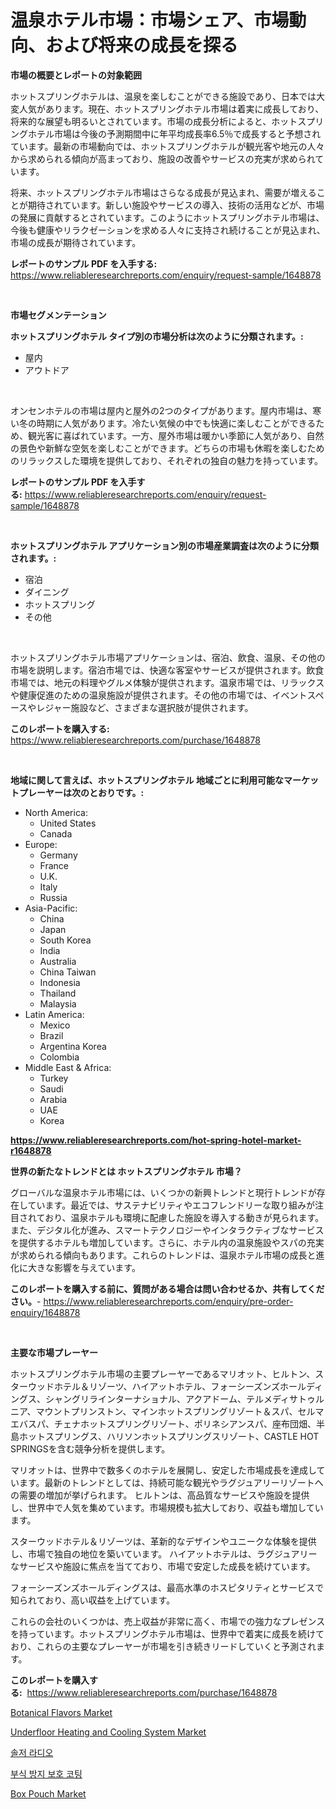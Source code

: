 <p><h1>温泉ホテル市場：市場シェア、市場動向、および将来の成長を探る</h1></p><p><strong>市場の概要とレポートの対象範囲</strong></p>
<p><p>ホットスプリングホテルは、温泉を楽しむことができる施設であり、日本では大変人気があります。現在、ホットスプリングホテル市場は着実に成長しており、将来的な展望も明るいとされています。市場の成長分析によると、ホットスプリングホテル市場は今後の予測期間中に年平均成長率6.5％で成長すると予想されています。最新の市場動向では、ホットスプリングホテルが観光客や地元の人々から求められる傾向が高まっており、施設の改善やサービスの充実が求められています。</p><p>将来、ホットスプリングホテル市場はさらなる成長が見込まれ、需要が増えることが期待されています。新しい施設やサービスの導入、技術の活用などが、市場の発展に貢献するとされています。このようにホットスプリングホテル市場は、今後も健康やリラクゼーションを求める人々に支持され続けることが見込まれ、市場の成長が期待されています。</p></p>
<p><strong>レポートのサンプル PDF を入手する:</strong> <a href="https://www.reliableresearchreports.com/enquiry/request-sample/1648878">https://www.reliableresearchreports.com/enquiry/request-sample/1648878</a></p>
<p>&nbsp;</p>
<p><strong>市場セグメンテーション</strong></p>
<p><strong>ホットスプリングホテル タイプ別の市場分析は次のように分類されます。:</strong></p>
<p><ul><li>屋内</li><li>アウトドア</li></ul></p>
<p>&nbsp;</p>
<p><p>オンセンホテルの市場は屋内と屋外の2つのタイプがあります。屋内市場は、寒い冬の時期に人気があります。冷たい気候の中でも快適に楽しむことができるため、観光客に喜ばれています。一方、屋外市場は暖かい季節に人気があり、自然の景色や新鮮な空気を楽しむことができます。どちらの市場も休暇を楽しむためのリラックスした環境を提供しており、それぞれの独自の魅力を持っています。</p></p>
<p><strong>レポートのサンプル PDF を入手する:</strong>&nbsp;<a href="https://www.reliableresearchreports.com/enquiry/request-sample/1648878">https://www.reliableresearchreports.com/enquiry/request-sample/1648878</a></p>
<p>&nbsp;</p>
<p><strong> ホットスプリングホテル アプリケーション別の市場産業調査は次のように分類されます。:</strong></p>
<p><ul><li>宿泊</li><li>ダイニング</li><li>ホットスプリング</li><li>その他</li></ul></p>
<p>&nbsp;</p>
<p><p>ホットスプリングホテル市場アプリケーションは、宿泊、飲食、温泉、その他の市場を説明します。宿泊市場では、快適な客室やサービスが提供されます。飲食市場では、地元の料理やグルメ体験が提供されます。温泉市場では、リラックスや健康促進のための温泉施設が提供されます。その他の市場では、イベントスペースやレジャー施設など、さまざまな選択肢が提供されます。</p></p>
<p><strong>このレポートを購入する:</strong>&nbsp; <a href="https://www.reliableresearchreports.com/purchase/1648878">https://www.reliableresearchreports.com/purchase/1648878</a></p>
<p>&nbsp;</p>
<p><strong>地域に関して言えば、ホットスプリングホテル 地域ごとに利用可能なマーケットプレーヤーは次のとおりです。:</strong></p>
<p><ul>
    <li>
        North America:
        <ul>
            <li>United States</li>
            <li>Canada</li>
        </ul>
    </li>
    <li>
        Europe:
        <ul>
            <li>Germany</li>
            <li>France</li>
            <li>U.K.</li>
            <li>Italy</li>
            <li>Russia</li>
        </ul>
    </li>
    <li>
        Asia-Pacific:
        <ul>
            <li>China</li>
            <li>Japan</li>
            <li>South Korea</li>
            <li>India</li>
            <li>Australia</li>
            <li>China Taiwan</li>
            <li>Indonesia</li>
            <li>Thailand</li>
            <li>Malaysia</li>
        </ul>
    </li>
    <li>
        Latin America:
        <ul>
            <li>Mexico</li>
            <li>Brazil</li>
            <li>Argentina Korea</li>
            <li>Colombia</li>
        </ul>
    </li>
    <li>
        Middle East & Africa:
        <ul>
            <li>Turkey</li>
            <li>Saudi</li>
            <li>Arabia</li>
            <li>UAE</li>
            <li>Korea</li>
        </ul>
    </li>
    </ul></p>
<p><strong><a href="https://www.reliableresearchreports.com/hot-spring-hotel-market-r1648878">https://www.reliableresearchreports.com/hot-spring-hotel-market-r1648878</a></strong>&nbsp;</p>
<p><strong>世界の新たなトレンドとは ホットスプリングホテル 市場？</strong></p>
<p><p>グローバルな温泉ホテル市場には、いくつかの新興トレンドと現行トレンドが存在しています。最近では、サステナビリティやエコフレンドリーな取り組みが注目されており、温泉ホテルも環境に配慮した施設を導入する動きが見られます。また、デジタル化が進み、スマートテクノロジーやインタラクティブなサービスを提供するホテルも増加しています。さらに、ホテル内の温泉施設やスパの充実が求められる傾向もあります。これらのトレンドは、温泉ホテル市場の成長と進化に大きな影響を与えています。</p></p>
<p><strong>このレポートを購入する前に、質問がある場合は問い合わせるか、共有してください。</strong>- <a href="https://www.reliableresearchreports.com/enquiry/pre-order-enquiry/1648878">https://www.reliableresearchreports.com/enquiry/pre-order-enquiry/1648878</a></p>
<p>&nbsp;</p>
<p><strong>主要な市場プレーヤー</strong></p>
<p><p>ホットスプリングホテル市場の主要プレーヤーであるマリオット、ヒルトン、スターウッドホテル＆リゾーツ、ハイアットホテル、フォーシーズンズホールディングス、シャングリラインターナショナル、アクアドーム、テルメディサトゥルニア、マウントプリンストン、マインホットスプリングリゾート＆スパ、セルマエバスパ、チェナホットスプリングリゾート、ポリネシアンスパ、座布団畑、半島ホットスプリングス、ハリソンホットスプリングスリゾート、CASTLE HOT SPRINGSを含む競争分析を提供します。 </p><p>マリオットは、世界中で数多くのホテルを展開し、安定した市場成長を達成しています。最新のトレンドとしては、持続可能な観光やラグジュアリーリゾートへの需要の増加が挙げられます。 ヒルトンは、高品質なサービスや施設を提供し、世界中で人気を集めています。市場規模も拡大しており、収益も増加しています。 </p><p>スターウッドホテル＆リゾーツは、革新的なデザインやユニークな体験を提供し、市場で独自の地位を築いています。 ハイアットホテルは、ラグジュアリーなサービスや施設に焦点を当てており、市場で安定した成長を続けています。 </p><p>フォーシーズンズホールディングスは、最高水準のホスピタリティとサービスで知られており、高い収益を上げています。 </p><p>これらの会社のいくつかは、売上収益が非常に高く、市場での強力なプレゼンスを持っています。ホットスプリングホテル市場は、世界中で着実に成長を続けており、これらの主要なプレーヤーが市場を引き続きリードしていくと予測されます。</p></p>
<p><strong>このレポートを購入する:</strong>&nbsp;&nbsp;<a href="https://www.reliableresearchreports.com/purchase/1648878">https://www.reliableresearchreports.com/purchase/1648878</a></p>
<p><p><a href="https://issuu.com/reportprime-2/docs/botanical-flavors-market-size-2030.pptx">Botanical Flavors Market</a></p><p><a href="https://meowing-canidae-761.notion.site/Underfloor-Heating-and-Cooling-System-Market-Comprehensive-Assessment-by-Type-Application-and-Geo-6a883d0c3d8d4558aa75fa5572e34fab">Underfloor Heating and Cooling System Market</a></p><p><a href="https://github.com/lzrvbyqzftro57/Market-Research-Report-List-1/blob/main/799943125738.md">솔저 라디오</a></p><p><a href="https://medium.com/@margrethowe2016/%EB%B6%80%EC%8B%9D-%EB%B0%A9%EC%A7%80-%EB%B3%B4%ED%98%B8-%EC%BD%94%ED%8C%85-%EC%8B%9C%EC%9E%A5%EC%9D%80-%EC%8B%9C%EC%9E%A5-%EC%A0%90%EC%9C%A0%EC%9C%A8-%ED%81%AC%EA%B8%B0-%EB%B0%8F-2031%EB%85%84%EA%B9%8C%EC%A7%80%EC%9D%98-%EC%98%88%EC%83%81-%EC%98%88%EC%B8%A1%EC%97%90-%EC%B4%88%EC%A0%90%EC%9D%84-%EB%A7%9E%EC%B6%A5%EB%8B%88%EB%8B%A4-884d8cd97470">부식 방지 보호 코팅</a></p><p><a href="https://issuu.com/reportprime-2/docs/box-pouch-market-size-2030.pptx">Box Pouch Market</a></p></p>
